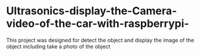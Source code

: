 # Ultrasonics-display-the-Camera-video-of-the-car-with-raspberrypi-
This project was designed for detect the object and display the image of the object including take a photo of the object 
